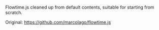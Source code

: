 Flowtime.js cleaned up from default contents, suitable for starting
from scratch.

Original: https://github.com/marcolago/flowtime.js
